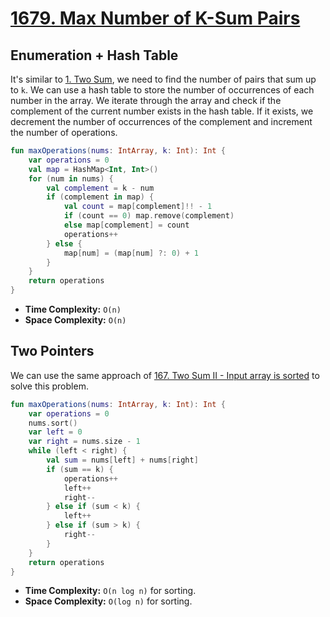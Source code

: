 # [1679. Max Number of K-Sum Pairs](https://leetcode.com/problems/max-number-of-k-sum-pairs/)

## Enumeration + Hash Table
It's similar to [1. Two Sum](../leetcode/1.two-sum.md), we need to find the number of pairs that sum up to `k`. We can use a hash table to store the number of occurrences of each number in the array. We iterate through the array and check if the complement of the current number exists in the hash table. If it exists, we decrement the number of occurrences of the complement and increment the number of operations.

```kotlin
fun maxOperations(nums: IntArray, k: Int): Int {
    var operations = 0
    val map = HashMap<Int, Int>()
    for (num in nums) {
        val complement = k - num
        if (complement in map) {
            val count = map[complement]!! - 1
            if (count == 0) map.remove(complement)
            else map[complement] = count
            operations++
        } else {
            map[num] = (map[num] ?: 0) + 1
        }
    }
    return operations
}
```

* **Time Complexity:** `O(n)`
* **Space Complexity:** `O(n)`

## Two Pointers
We can use the same approach of [167. Two Sum II - Input array is sorted](../leetcode/167.two-sum-ii-input-array-is-sorted.md) to solve this problem.
```kotlin
fun maxOperations(nums: IntArray, k: Int): Int {
    var operations = 0
    nums.sort()
    var left = 0
    var right = nums.size - 1
    while (left < right) {
        val sum = nums[left] + nums[right]
        if (sum == k) {
            operations++
            left++
            right--
        } else if (sum < k) {
            left++
        } else if (sum > k) {
            right--
        }
    }
    return operations
}
```

* **Time Complexity:** `O(n log n)` for sorting.
* **Space Complexity:** `O(log n)` for sorting.